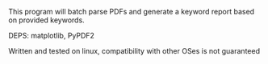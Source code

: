 This program will batch parse PDFs and generate a keyword report based on provided keywords.

DEPS: matplotlib, PyPDF2

Written and tested on linux, compatibility with other OSes is not guaranteed
